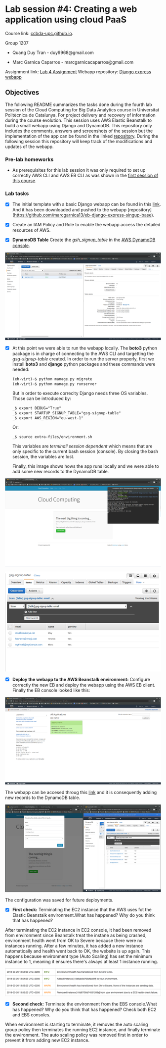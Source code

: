 # Lab session #4: Creating a web application using cloud PaaS

Course link: [ccbda-upc.github.io](https://ccbda-upc.github.io/).

Group 1207

-   Quang Duy Tran - duy9968\@gmail.com

-   Marc Garnica Caparros - marcgarnicacaparros\@gmail.com

Assignment link: [Lab 4 Assignment](https://github.com/CCBDA-UPC/Assignments-2018/blob/master/Lab04.md)
Webapp repository: [Django express webapp](https://github.com/marcgarnica13/eb-django-express-singup-base)

## Objectives

The following README summarizes the tasks done during the fourth lab session
of the Cloud Computing for Big Data Analytics course in Universitat Politècnica
de Catalunya. For project delivery and recovery of information during the course evolution.
This session uses AWS Elastic Beanstalk to build a small webapp using Django and DynamoDB. This repository only includes the comments, answers and screenshots of the session but the implementation of the app can be found in the linked [repository](https://github.com/marcgarnica13/eb-django-express-singup-base). During the following session this repository will keep track of the modifications and updates of the webapp.

### Pre-lab homeworks

-   As prerequisites for this lab session it was only required to set up correctly AWS CLI and AWS EB CLI as was shown in the [first session of this course](https://github.com/CCBDA-UPC/Cloud-Computing-QuickStart/blob/master/Quick-Start-AWS.md).

### Lab tasks

-  [x] The initial template with a basic Django webapp can be found in this [link](https://github.com/CCBDA-UPC/eb-django-express-signup-base). And it has been downloaded and pushed to the webapp [repository] (https://github.com/marcgarnica13/eb-django-express-singup-base).

-  [x] Create an IAM Policy and Role to enable the webapp access the detailed resources of AWS.
-  [x] **DynamoDB Table** Create the *gsh_signup_table* in the [AWS DynamoDB console](https://console.aws.amazon.com/dynamodb/home).

![DynamoDB setup](img/setup_dynamo.png)

-  [x] At this point we were able to run the webapp locally. The **boto3** python package is in charge of connecting to the AWS CLI and targetting the *gsg-signup-table* created. In order to run the server properly, first we install **boto3** and **django** python packages and these commands were needed:

  ```
  (eb-virt)~$ python manage.py migrate
  (eb-virt)~$ python manage.py runserver
  ```

  But in order to execute correclty Django needs three OS variables. Those can be introduced by:

  ```
  _$ export DEBUG="True"
  _$ export STARTUP_SIGNUP_TABLE="gsg-signup-table"
  _$ export AWS_REGION="eu-west-1"
  ```

  Or:
  ```
  _$ source extra-files/environment.sh
  ```

  This variables are *terminall session dependent* which means that are only specific to the current bash session (console). By closing the bash session, the variables are lost.

  Finally, this image shows hows the app runs locally and we were able to add some new records to the DynamoDB table.

![Runnng webapp locally](img/app_local.png)

![Adding new records](img/records_local.png)

-  [x] **Deploy the webapp to the AWS Beanstalk environment:** Configure correctly the new EB and deploy the webapp using the AWS EB client. Finally the EB console looked like this:

![EB console](img/eb_console.png)

  The webapp can be accesed throug this [link](http://gsgsignup-j4mtn-env.eu-west-1.elasticbeanstalk.com/) and it is consequently adding new records to the DynamoDB table.

![App deployed](img/deploy_app.png)

  The configuration was saved for future deployments.

-  [x] **First check:** Terminating the EC2 instance that the AWS uses fot the Elastic Beanstalk environment.What has happened? Why do you think that has happened? 

 After terminating the EC2 instance in EC2 console, it had been removed from environment since Beanstalk treat the instane as being crashed, environment health went from OK to Severe because there were no instances running. After a few minutes, it has added a new instance automatically and health went back to OK, the website is up again. This happens because environment type (Auto Scaling) has set the minimum instance to 1, meaning it ensures there's always at least 1 instance running.

![Auto sclaing](img/term-ec2.png)

-  [x] **Second check:** Terminate the environment from the EBS console.What has happened? Why do you think that has happened? Check both EC2 and EBS consoles.

 When environment is starting to terminate, it removes the auto scaling group policy then terminates the running EC2 instance, and finally terminate the environment. The auto scaling policy was removed first in order to prevent it from adding new EC2 instance.
